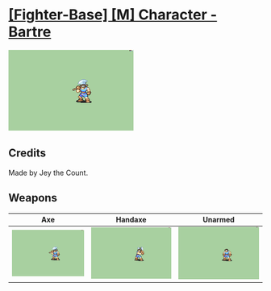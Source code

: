 # [\[Fighter-Base\] \[M\] Character - Bartre](./%5BFighter-Base%5D%20%5BM%5D%20Character%20-%20Bartre)

<img src="./3.%20Axe/Axe_000.png" alt="[Fighter-Base] [M] Character - Bartre standing" />

## Credits

Made by Jey the Count.

## Weapons


|Axe |Handaxe |Unarmed |
|  :---: | :---: | :---: |
| <img alt="Axe animation" src="./3.%20Axe/Axe.gif" /> | <img alt="Handaxe animation" src="./4.%20Handaxe/Handaxe.gif" /> | <img alt="Unarmed animation" src="./8.%20Unarmed/Unarmed.gif" /> |
